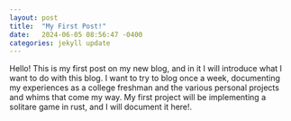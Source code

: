 ```yaml
---
layout: post
title:  "My First Post!"
date:   2024-06-05 08:56:47 -0400
categories: jekyll update
---
```

Hello! This is my first post on my new blog, and in it I will introduce what I want to do with this blog. I want to try to blog once a week, documenting my experiences as a college freshman and the various personal projects and whims that come my way. My first project will be implementing a solitare game in rust, and I will document it here!.